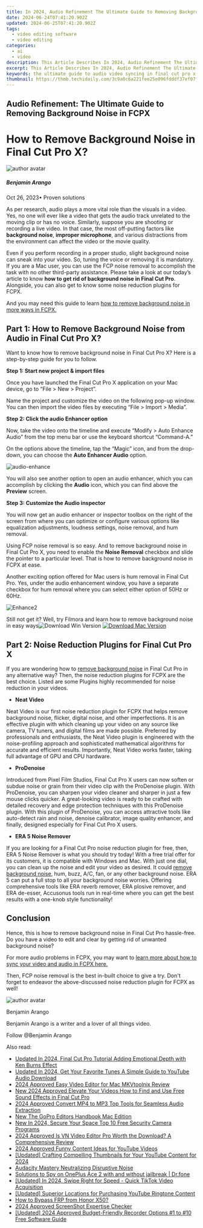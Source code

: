 ```yaml
---
title: In 2024, Audio Refinement The Ultimate Guide to Removing Background Noise in FCPX
date: 2024-06-24T07:41:20.902Z
updated: 2024-06-25T07:41:20.902Z
tags: 
  - video editing software
  - video editing
categories: 
  - ai
  - video
description: This Article Describes In 2024, Audio Refinement The Ultimate Guide to Removing Background Noise in FCPX
excerpt: This Article Describes In 2024, Audio Refinement The Ultimate Guide to Removing Background Noise in FCPX
keywords: the ultimate guide to audio video syncing in final cut pro x 2024,ai animation remove background noise top free online photo editing tools,clean audio clear conscience how to remove background noise in fcpx,the ultimate fcpx 2024 guide to syncing audio and video tracks,improve your videos audio quality removing background noise in fcpx,ai animation how to remove background noise in final cut pro x,audio refinement the ultimate guide to removing background noise in fcpx
thumbnail: https://thmb.techidaily.com/3c9a0c6a221fee25e096fdddf37ef07f9a19a2323a0faabfa25ea26bfdcf4c13.jpg
---
```


## Audio Refinement: The Ultimate Guide to Removing Background Noise in FCPX

# How to Remove Background Noise in Final Cut Pro X?

![author avatar](https://images.wondershare.com/filmora/article-images/benjamin-arango-author.jpg)

##### Benjamin Arango

 Oct 26, 2023• Proven solutions

As per research, audio plays a more vital role than the visuals in a video. Yes, no one will ever like a video that gets the audio track unrelated to the moving clip or has no voice. Similarly, suppose you are shooting or recording a live video. In that case, the most off-putting factors like **background noise**, **improper microphone**, and various distractions from the environment can affect the video or the movie quality.

Even if you perform recording in a proper studio, slight background noise can sneak into your video. So, tuning the voice or removing it is mandatory. If you are a Mac user, you can use the FCP noise removal to accomplish the task with no other third-party assistance. Please take a look at our today’s article to know **how to get rid of background noise in Final Cut Pro**. Alongside, you can also get to know some noise reduction plugins for FCPX.

And you may need this guide to learn [how to remove background noise in more ways in FCPX.](https://tools.techidaily.com/wondershare/filmora/download/)

## Part 1: How to Remove Background Noise from Audio in Final Cut Pro X?

Want to know how to remove background noise in Final Cut Pro X? Here is a step-by-step guide for you to follow.

**Step 1: Start new project & import files**

Once you have launched the Final Cut Pro X application on your Mac device, go to “File > New > Project”.

Name the project and customize the video on the following pop-up window. You can then import the video files by executing “File > Import > Media”.

**Step 2: Click the audio Enhancer option**

Now, take the video onto the timeline and execute “Modify > Auto Enhance Audio” from the top menu bar or use the keyboard shortcut “Command-A.”

On the options above the timeline, tap the “Magic” icon, and from the drop-down, you can choose the **Auto Enhancer Audio** option.

![audio-enhance](https://images.wondershare.com/filmora/images/final-cut-pro/audio-enhance.jpg)

You will also see another option to open an audio enhancer, which you can accomplish by clicking the **Audio** icon, which you can find above the **Preview** screen.

**Step 3: Customize the Audio inspector**

You will now get an audio enhancer or inspector toolbox on the right of the screen from where you can optimize or configure various options like equalization adjustments, loudness settings, noise removal, and hum removal.

Using FCP noise removal is so easy. And to remove background noise in Final Cut Pro X, you need to enable the **Noise Removal** checkbox and slide the pointer to a particular level. That is how to remove background noise in FCPX at ease.

Another exciting option offered for Mac users is hum removal in Final Cut Pro. Yes, under the audio enhancement window, you have a separate checkbox for hum removal where you can select either option of 50Hz or 60Hz.

![Enhance2](https://images.wondershare.com/filmora/images/final-cut-pro/Enhance2.jpg)

Still not get it? Well, try Filmora and learn how to remove background noise in easy ways![![Download Win Version](https://images.wondershare.com/filmora/guide/download-btn-win.jpg) ](https://tools.techidaily.com/wondershare/filmora/download/) [![Download Mac Version](https://images.wondershare.com/filmora/guide/download-btn-mac.jpg) ](https://tools.techidaily.com/wondershare/filmora/download/)

## Part 2: Noise Reduction Plugins for Final Cut Pro X

If you are wondering how to [remove background noise](https://tools.techidaily.com/wondershare/filmora/download/) in Final Cut Pro in any alternative way? Then, the noise reduction plugins for FCPX are the best choice. Listed are some Plugins highly recommended for noise reduction in your videos.

* **Neat Video**

Neat Video is our first noise reduction plugin for FCPX that helps remove background noise, flicker, digital noise, and other imperfections. It is an effective plugin with which cleaning up your video on any source like camera, TV tuners, and digital films are made possible. Preferred by professionals and enthusiasts, the Neat Video plugin is engineered with the noise-profiling approach and sophisticated mathematical algorithms for accurate and efficient results. Importantly, Neat Video works faster, taking full advantage of GPU and CPU hardware.

* **ProDenoise**

Introduced from Pixel Film Studios, Final Cut Pro X users can now soften or subdue noise or grain from their video clip with the ProDenoise plugin. With ProDenoise, you can sharpen your video cleaner and sharper in just a few mouse clicks quicker. A great-looking video is ready to be crafted with detailed recovery and edge protection techniques with this ProDenoise plugin. With this plugin of ProDenoise, you can access attractive tools like auto-detect rain and noise, denoise calibrator, image quality enhancer, and finally, designed especially for Final Cut Pro X users.

* **ERA 5 Noise Remover**

If you are looking for a Final Cut Pro noise reduction plugin for free, then, ERA 5 Noise Remover is what you should try today! With a free trial offer for its customers, it is compatible with Windows and Mac. With just one dial, you can clean up the noise and edit your video as desired. It could [remove background noise](https://tools.techidaily.com/wondershare/filmora/download/), hum, buzz, A/C, fan, or any other background noise. ERA 5 can put a full stop to all your background noise worries. Offering comprehensive tools like ERA reverb remover, ERA plosive remover, and ERA de-esser, Accusonus tools run in real-time where you can get the best results with a one-knob style functionality!

## Conclusion

Hence, this is how to remove background noise in Final Cut Pro hassle-free. Do you have a video to edit and clear by getting rid of unwanted background noise?

For more audio problems in FCPX, you may want to [learn more about how to sync your video and audio in FCPX here.](https://tools.techidaily.com/wondershare/filmora/download/)

Then, FCP noise removal is the best in-built choice to give a try. Don't forget to endeavor the above-discussed noise reduction plugin for FCPX as well!

![author avatar](https://images.wondershare.com/filmora/article-images/benjamin-arango-author.jpg)

Benjamin Arango

Benjamin Arango is a writer and a lover of all things video.

Follow @Benjamin Arango

<span class="atpl-alsoreadstyle">Also read:</span>
<div><ul>
<li><a href="https://ai-driven-video-production.techidaily.com/updated-in-2024-final-cut-pro-tutorial-adding-emotional-depth-with-ken-burns-effect/"><u>Updated In 2024, Final Cut Pro Tutorial Adding Emotional Depth with Ken Burns Effect</u></a></li>
<li><a href="https://ai-driven-video-production.techidaily.com/updated-in-2024-get-your-favorite-tunes-a-simple-guide-to-youtube-audio-download/"><u>Updated In 2024, Get Your Favorite Tunes A Simple Guide to YouTube Audio Download</u></a></li>
<li><a href="https://ai-driven-video-production.techidaily.com/2024-approved-easy-video-editor-for-mac-mkvtoolnix-review/"><u>2024 Approved Easy Video Editor for Mac MKVtoolnix Review</u></a></li>
<li><a href="https://ai-driven-video-production.techidaily.com/new-2024-approved-elevate-your-videos-how-to-find-and-use-free-sound-effects-in-final-cut-pro/"><u>New 2024 Approved Elevate Your Videos How to Find and Use Free Sound Effects in Final Cut Pro</u></a></li>
<li><a href="https://ai-driven-video-production.techidaily.com/2024-approved-convert-mp4-to-mp3-top-tools-for-seamless-audio-extraction/"><u>2024 Approved Convert MP4 to MP3 Top Tools for Seamless Audio Extraction</u></a></li>
<li><a href="https://ai-driven-video-production.techidaily.com/new-the-gopro-editors-handbook-mac-edition/"><u>New The GoPro Editors Handbook Mac Edition</u></a></li>
<li><a href="https://ai-driven-video-production.techidaily.com/new-in-2024-secure-your-space-top-10-free-security-camera-programs/"><u>New In 2024, Secure Your Space Top 10 Free Security Camera Programs</u></a></li>
<li><a href="https://ai-driven-video-production.techidaily.com/2024-approved-is-vn-video-editor-pro-worth-the-download-a-comprehensive-review/"><u>2024 Approved Is VN Video Editor Pro Worth the Download? A Comprehensive Review</u></a></li>
<li><a href="https://ai-video-editing.techidaily.com/2024-approved-funny-content-ideas-for-youtube-videos/"><u>2024 Approved Funny Content Ideas for YouTube Videos</u></a></li>
<li><a href="https://facebook-video-share.techidaily.com/updated-crafting-compelling-thumbnails-for-your-youtube-content-for-2024/"><u>[Updated] Crafting Compelling Thumbnails for Your YouTube Content for 2024</u></a></li>
<li><a href="https://tiktok-clips.techidaily.com/audacity-mastery-neutralizing-disruptive-noise/"><u>Audacity Mastery  Neutralizing Disruptive Noise</u></a></li>
<li><a href="https://android-location-track.techidaily.com/solutions-to-spy-on-oneplus-ace-2-with-and-without-jailbreak-drfone-by-drfone-virtual-android/"><u>Solutions to Spy on OnePlus Ace 2 with and without jailbreak | Dr.fone</u></a></li>
<li><a href="https://tiktok-video-files.techidaily.com/updated-in-2024-swipe-right-for-speed-quick-tiktok-video-acquisition/"><u>[Updated] In 2024, Swipe Right for Speed - Quick TikTok Video Acquisition</u></a></li>
<li><a href="https://some-approaches.techidaily.com/updated-superior-locations-for-purchasing-youtube-ringtone-content/"><u>[Updated] Superior Locations for Purchasing YouTube Ringtone Content</u></a></li>
<li><a href="https://bypass-frp.techidaily.com/how-to-bypass-frp-from-honor-x50-by-drfone-android/"><u>How to Bypass FRP from Honor X50?</u></a></li>
<li><a href="https://screen-capture.techidaily.com/2024-approved-screenshot-expertise-checker/"><u>2024 Approved  ScreenShot Expertise Checker</u></a></li>
<li><a href="https://desktop-recording.techidaily.com/updated-2024-approved-budget-friendly-recorder-options-1-to-10-free-software-guide/"><u>[Updated] 2024 Approved  Budget-Friendly Recorder Options  #1 to #10 Free Software Guide</u></a></li>
</ul></div>

<ins class="adsbygoogle"
      style="display:block"
      data-ad-client="ca-pub-7571918770474297"
      data-ad-slot="8358498916"
      data-ad-format="auto"
      data-full-width-responsive="true"></ins>